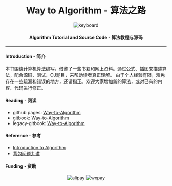 <h1 align="center">Way to Algorithm - 算法之路</h1>

<p align="center">
<img src="https://raw.githubusercontent.com/linrongbin16/Way-to-Algorithm/master/docs/res/keyboard.jpg" alt="keyboard">
</p>

<h4 align="center">Algorithm Tutorial and Source Code - 算法教程与源码</h4>

--------

#### Introduction - 简介

本书围绕计算机算法编写，借鉴了一些书籍和网上资料。通过公式、插图来描述算法，配合源码、测试、OJ题目，来帮助读者真正理解。
由于个人经验有限，难免存在一些疏漏和错误的地方，还请指正。欢迎大家增加新的算法，或对已有的内容、代码进行修正。

#### Reading - 阅读

* github pages: [Way-to-Algorithm](https://linrongbin16.github.io/Way-to-Algorithm/)
* gitbook: [Way-to-Algorithm](https://linrongbin16.gitbook.io/gitbook-way-to-algorithm/)
* legacy-gitbook: [Way-to-Algorithm](https://legacy.gitbook.com/book/linrongbin16/way-to-algorithm)

#### Reference - 参考

* [Introduction to Algorithm](https://mcdtu.files.wordpress.com/2017/03/introduction-to-algorithms-3rd-edition-sep-2010.pdf)
* [背包问题九讲](https://www.kancloud.cn/kancloud/pack/70124)

#### Funding - 资助

<p align="center">
<img src="https://raw.githubusercontent.com/linrongbin16/Way-to-Algorithm/master/docs/res/alipay2.jpg" alt="alipay">
<img src="https://raw.githubusercontent.com/linrongbin16/Way-to-Algorithm/master/docs/res/wxpay2.jpg" alt="wxpay">
</p>
